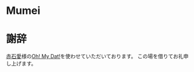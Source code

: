 # Mumei 
# 謝辞 
[赤石愛](https://twitter.com/AiAkaishi)様の[Oh! My Dat!](https://github.com/Ai-Akaishi)を使わせていただいております。
この場を借りてお礼申し上げます。
